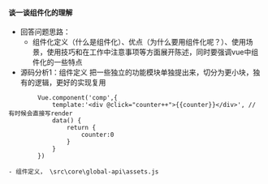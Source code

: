 #### 谈一谈组件化的理解
- 回答问题思路：
    - 组件化定义（什么是组件化）、优点（为什么要用组件化呢？）、使用场景，使用技巧和在工作中注意事项等方面展开陈述，同时要强调vue中组件化的一些特点
- 源码分析1：组件定义  把一些独立的功能模块单独提出来，切分为更小块，独有的逻辑，更好的实现复用
```
        Vue.component('comp',{
            template:'<div @click="counter++">{{counter}}</div>', // 有时候会直接写render
            data() {
                return {
                    counter:0
                }
            }
        })
```
    - 组件定义， \src\core\global-api\assets.js

